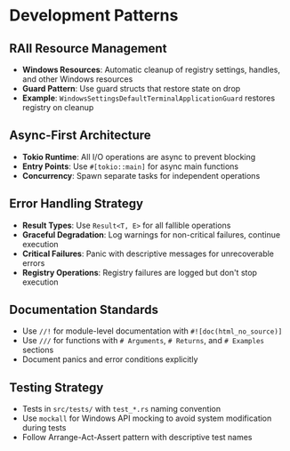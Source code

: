 # Development Patterns

## RAII Resource Management
- **Windows Resources**: Automatic cleanup of registry settings, handles, and other Windows resources
- **Guard Pattern**: Use guard structs that restore state on drop
- **Example**: `WindowsSettingsDefaultTerminalApplicationGuard` restores registry on cleanup

## Async-First Architecture
- **Tokio Runtime**: All I/O operations are async to prevent blocking
- **Entry Points**: Use `#[tokio::main]` for async main functions
- **Concurrency**: Spawn separate tasks for independent operations

## Error Handling Strategy
- **Result Types**: Use `Result<T, E>` for all fallible operations
- **Graceful Degradation**: Log warnings for non-critical failures, continue execution
- **Critical Failures**: Panic with descriptive messages for unrecoverable errors
- **Registry Operations**: Registry failures are logged but don't stop execution

## Documentation Standards
- Use `//!` for module-level documentation with `#![doc(html_no_source)]`
- Use `///` for functions with `# Arguments`, `# Returns`, and `# Examples` sections
- Document panics and error conditions explicitly

## Testing Strategy
- Tests in `src/tests/` with `test_*.rs` naming convention
- Use `mockall` for Windows API mocking to avoid system modification during tests
- Follow Arrange-Act-Assert pattern with descriptive test names
